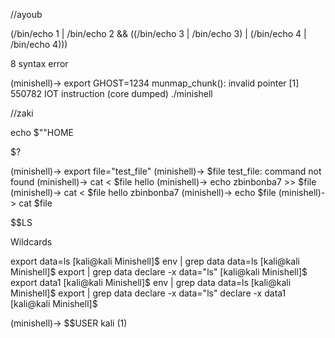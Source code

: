 
//ayoub


(/bin/echo 1 | /bin/echo 2 && ((/bin/echo 3 | /bin/echo 3) | (/bin/echo 4 | /bin/echo 4)))

8
syntax error

(minishell)-> export GHOST=1234
munmap_chunk(): invalid pointer
[1]    550782 IOT instruction (core dumped)  ./minishell






//zaki



echo $""HOME

$?

(minishell)-> export file="test_file"
(minishell)-> $file
test_file: command not found
(minishell)-> cat < $file
hello
(minishell)-> echo zbinbonba7 >> $file
(minishell)-> cat < $file
hello
zbinbonba7
(minishell)-> echo $file
(minishell)-> cat $file

$$LS

Wildcards

export data=ls
[kali@kali Minishell]$ env | grep data
data=ls
[kali@kali Minishell]$ export | grep data
declare -x data="ls"
[kali@kali Minishell]$ export data1
[kali@kali Minishell]$ env | grep data
data=ls
[kali@kali Minishell]$ export | grep data
declare -x data="ls"
declare -x data1
[kali@kali Minishell]$ 

(minishell)-> $$USER
kali  (1)

